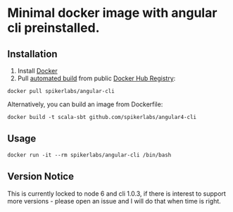 # Minimal docker image with angular cli preinstalled.

## Installation ##

1. Install [Docker](https://www.docker.com)
2. Pull [automated build](https://hub.docker.com/r/spikerlabs/angular4-cli/) from public [Docker Hub Registry](https://hub.docker.com):
```
docker pull spikerlabs/angular-cli
```
Alternatively, you can build an image from Dockerfile:
```
docker build -t scala-sbt github.com/spikerlabs/angular4-cli
```

## Usage ##

```
docker run -it --rm spikerlabs/angular-cli /bin/bash
```

## Version Notice ##

This is currently locked to node 6 and cli 1.0.3, if there is interest to support more versions - please open an issue and I will do that when time is right.
